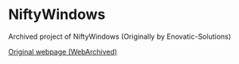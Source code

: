 # NiftyWindows
Archived project of NiftyWindows (Originally by Enovatic-Solutions)

[Original webpage (WebArchived)](https://web.archive.org/web/20200615173923/http://www.enovatic.org:80/products/niftywindows/introduction/)
